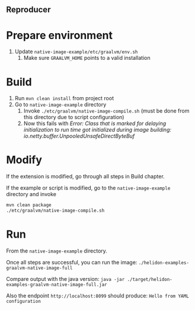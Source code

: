 Reproducer
---

# Prepare environment

1. Update `native-image-example/etc/graalvm/env.sh`
    1. Make sure `GRAALVM_HOME` points to a valid installation

# Build

1. Run `mvn clean install` from project root
2. Go to `native-image-example` directory
    1. Invoke `./etc/graalvm/native-image-compile.sh` (must be done from this directory due to script configuration)
    2. Now this fails with _Error: Class that is marked for delaying initialization to run time got initialized during image building: io.netty.buffer.UnpooledUnsafeDirectByteBuf_

# Modify

If the extension is modified, go through all steps in Build chapter.

If the example or script is modified, go to the `native-image-example` directory and invoke

```bash
mvn clean package
./etc/graalvm/native-image-compile.sh
```

# Run

From the `native-image-example` directory.

Once all steps are successful, you can run the image:
`./helidon-examples-graalvm-native-image-full`

Compare output with the java version:
`java -jar ./target/helidon-examples-graalvm-native-image-full.jar`

Also the endpoint `http://localhost:8099` should produce:
`Hello from YAML configuration`
